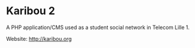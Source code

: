 Karibou 2
=========

A PHP application/CMS used as a student social network in Telecom Lille 1.

Website: http://karibou.org
